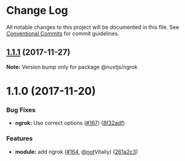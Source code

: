 # Change Log

All notable changes to this project will be documented in this file.
See [Conventional Commits](https://conventionalcommits.org) for commit guidelines.

<a name="1.1.1"></a>
## [1.1.1](https://github.com/nuxt/modules/compare/@nuxtjs/ngrok@1.1.0...@nuxtjs/ngrok@1.1.1) (2017-11-27)




**Note:** Version bump only for package @nuxtjs/ngrok

<a name="1.1.0"></a>
# 1.1.0 (2017-11-20)


### Bug Fixes

* **ngrok:** Use correct options ([#167](https://github.com/nuxt/modules/issues/167)) ([8f32adf](https://github.com/nuxt/modules/commit/8f32adf))


### Features

* **module:** add ngrok ([#164](https://github.com/nuxt/modules/issues/164), [@not](https://github.com/not)Vitaliy) ([261a2c3](https://github.com/nuxt/modules/commit/261a2c3))
